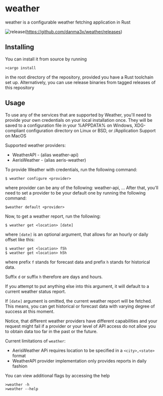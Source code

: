 # weather
weather is a configurable weather fetching application in Rust


![release](https://github.com/danma3x/weather/actions/workflows/release.yml/badge.svg)(https://github.com/danma3x/weather/releases)
## Installing
You can install it from source by running 
    
    >cargo install 
    
in the root directory of the repository, provided you have a Rust toolchain set up.
Alternatively, you can use release binaries from tagged releases of this repository

## Usage
To use any of the services that are supported by Weather, you'll need to provide your own credentials on your local installation once. They will be saved to a configuration file in your %APPDATA% on Windows, XDG-compliant configuration directory on Linux or BSD, or /Application Support on MacOS

Supported weather providers:
* WeatherAPI - (alias weather-api)
* AerisWeather - (alias aeris-weather)

To provide Weather with credentials, run the following command:
```
$ weather configure <provider>
```
where provider can be any of the following: weather-api, ...
After that, you'll need to set a provider to be your default one by running the following command:
```
$weather default <provider>
```
Now, to get a weather report, run the following:
```
$ weather get <location> [date]
```
where `[date]` is an optional argument, that allows for an hourly or daily offset like this:
```
$ weather get <location> f5h
$ weather get <location> h5h
```
where prefix `f` stands for forecast data and prefix `h` stands for historical data. 

Suffix `d` or suffix `h` therefore are days and hours. 

If you attempt to put anything else into this argument, it will default to a current weather status report. 

If `[date]` argument is omitted, the current weather report will be fetched.
This means, you can get historical or forecast data with varying degree of success at this moment.


Notice, that different weather providers have different capabilities and your 
request might fail if a provider or your level of API access do not allow you to obtain data too far in the past or the future.

Current limitations of `weather`:

* AerisWeather APi requires location to be specified in a `<city>,<state>` format
* WeatherAPI provider implementation only provides reports in daily fashion


You can view additional flags by accessing the help

    >weather -h
    >weather --help
